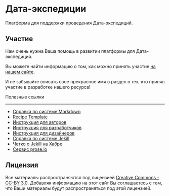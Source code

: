 Дата-экспедиции
===============

Платформа для поддержки проведения Дата-экспедиций.

Участие
-----------

Нам очень нужна Ваша помощь в развитии платформы для Дата-экспедиций.

Вы можете найти информацию о том, как можно принять участие [на нашем сайте](http://dataexpedition.ru/contributing). 

И не забывайте вписать свое прекрасное имя в раздел о тех, кто принял участие в разработке нашего ресурса!

Полезные ссылки
________________

* [Справка по системе Markdown](http://daringfireball.net/projects/markdown/)
* [Recipe Template](http://coffeescriptcookbook.com/recipe-template)
* [Инструкция для авторов](http://dataexpedition.ru/authors-guide)
* [Инструкция для разработчиков](http://dataexpedition.ru/developers-guide)
* [Инструкция для дизайнеров](http://dataexpedition.ru/designers-guide)
* [Справка по системе Jekill](http://jekyllrb.com/)
* [Четко о Jekill на Хабре](http://habrahabr.ru/post/207650/)
* [Сервис prose.io](http://prose.io/)

Лицензия
--------

Все материалы распространяются под лицензией [Creative Commons - CC-BY 3.0](http://coffeescriptcookbook.com/LICENSE-CC-BY). 
Добавляя информацию на этот сайт Вы соглашаетесь с тем, что Ваши материалы будут распространяться под этой лицензией.
